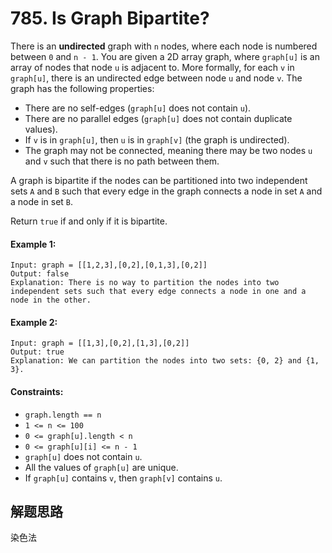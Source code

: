 # 785. Is Graph Bipartite?

There is an **undirected** graph with `n` nodes, where each node is numbered between `0` and `n - 1`. You are given a 2D array graph, where `graph[u]` is an array of nodes that node `u` is adjacent to. More formally, for each `v` in `graph[u]`, there is an undirected edge between node `u` and node `v`. The graph has the following properties:

+ There are no self-edges (`graph[u]` does not contain `u`).
+ There are no parallel edges (`graph[u]` does not contain duplicate values).
+ If `v` is in `graph[u]`, then `u` is in `graph[v]` (the graph is undirected).
+ The graph may not be connected, meaning there may be two nodes `u` and `v` such that there is no path between them.

A graph is bipartite if the nodes can be partitioned into two independent sets `A` and `B` such that every edge in the graph connects a node in set `A` and a node in set `B`.

Return `true` if and only if it is bipartite.

#### Example 1:

```
Input: graph = [[1,2,3],[0,2],[0,1,3],[0,2]]
Output: false
Explanation: There is no way to partition the nodes into two independent sets such that every edge connects a node in one and a node in the other.
```

#### Example 2:

```
Input: graph = [[1,3],[0,2],[1,3],[0,2]]
Output: true
Explanation: We can partition the nodes into two sets: {0, 2} and {1, 3}.
``` 

#### Constraints:

+ `graph.length == n`
+ `1 <= n <= 100`
+ `0 <= graph[u].length < n`
+ `0 <= graph[u][i] <= n - 1`
+ `graph[u]` does not contain `u`.
+ All the values of `graph[u]` are unique.
+ If `graph[u]` contains `v`, then `graph[v]` contains `u`.

## 解题思路

染色法